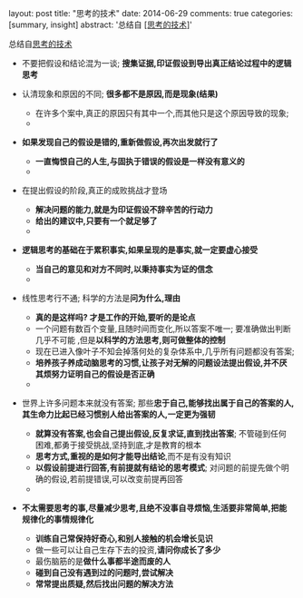 layout: post
title: "思考的技术"
date: 2014-06-29
comments: true
categories: [summary, insight]
abstract: '总结自 <a href="http://book.douban.com/subject/3138847/">[思考的技术]</a>' 


总结自[思考的技术](http://book.douban.com/subject/3138847/)

* 不要把假设和结论混为一谈; **搜集证据,印证假设到导出真正结论过程中的逻辑思考**
  
* 认清现象和原因的不同; **很多都不是原因,而是现象(结果)**
  * 在许多个案中,真正的原因只有其中一个,而其他只是这个原因导致的现象;
  * 
  
* **如果发现自己的假设是错的,重新做假设,再次出发就行了**
  * **一直悔恨自己的人生,与固执于错误的假设是一样没有意义的**
  * 
  
* 在提出假设的阶段,真正的成败挑战才登场
  * **解决问题的能力,就是为印证假设不辞辛苦的行动力**
  * **给出的建议中,只要有一个就足够了**
  * 
  
* **逻辑思考的基础在于累积事实,如果呈现的是事实,就一定要虚心接受**
  * **当自己的意见和对方不同时,以秉持事实为证的信念**
  * 
  
* 线性思考行不通; 科学的方法是**问为什么,理由**
  * **真的是这样吗? 才是工作的开始,要听的是论点**
  * 一个问题有数百个变量,且随时间而变化,所以答案不唯一; 要准确做出判断
    几乎不可能 ,但是**以科学的方法思考,则可做整体的控制**
  * 现在已进入像叶子不知会掉落何处的复杂体系中,几乎所有问题都没有答案;
  * **培养孩子养成动脑思考的习惯,让孩子对无解的问题设法提出假设,并不厌其烦努力证明自己的假设是否正确**
  * 
    
*  世界上许多问题本来就没有答案; 那些**忠于自己,能够找出属于自己的答案的人,其生命力比起已经习惯别人给出答案的人,一定更为强韧**
   * **就算没有答案,也会自己提出假设,反复求证,直到找出答案**; 不管碰到任何
     困难,都勇于接受挑战,坚持到底,才是教育的根本
   * **思考方式,重视的是如何才能导出结论**,而不是有没有知识
   * **以假设前提进行回答,有前提就有结论的思考模式**; 对问题的前提先做个明
     确的假设,若前提错误,可以改变前提再回答
   *   
     
*  **不太需要思考的事,尽量减少思考,且绝不没事自寻烦恼,生活要非常简单,把能规律化的事情规律化**
   * **训练自己常保持好奇心,和别人接触的机会增长见识**
   * 做一些可以让自己生存下去的投资,**请问你成长了多少**
   * 最伤脑筋的是**做什么事都半途而废的人**
   * **碰到自己没有遇到过的问题时,尝试解决**
   * **常常提出质疑,然后找出问题的解决方法**
